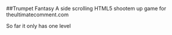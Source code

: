 ##Trumpet Fantasy
A side scrolling HTML5 shootem up game for theultimatecomment.com

So far it only has one level
